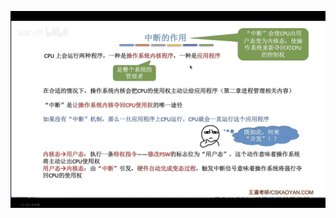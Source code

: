 


![输入图片说明](/imgs/2025-07-26/vz5uAfBJ4vqDGxDL.jpeg)
<!--stackedit_data:
eyJoaXN0b3J5IjpbMTA5OTg1OTMzM119
-->